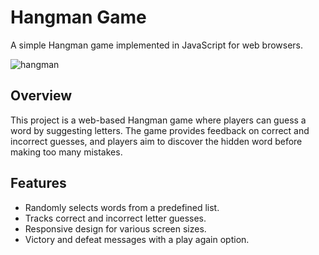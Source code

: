 # Hangman Game

A simple Hangman game implemented in JavaScript for web browsers.

![hangman](https://github.com/TG1989/Hangman_game/assets/115742987/2da86b04-f09c-4052-8ec5-0be1c7a4728b)


## Overview

This project is a web-based Hangman game where players can guess a word by suggesting letters. The game provides feedback on correct and incorrect guesses, and players aim to discover the hidden word before making too many mistakes.

## Features

- Randomly selects words from a predefined list.
- Tracks correct and incorrect letter guesses.
- Responsive design for various screen sizes.
- Victory and defeat messages with a play again option.

